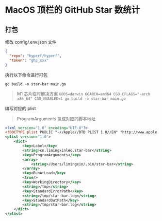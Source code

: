 # MacOS 顶栏的 GitHub Star 数统计

## 打包

修改 config/.env.json 文件

```json
{
  "repo": "hyperf/hyperf",
  "token": "ghp_xxx"
}
```

执行以下命令进行打包

```shell
go build -o star-bar main.go
```

> M1 芯片临时解决方案
> `GOOS=darwin GOARCH=amd64 CGO_CFLAGS="-arch x86_64" CGO_ENABLED=1 go build -o star-bar main.go`

编写对应的 plist

> ProgramArguments 换成对应的脚本地址

```xml
<?xml version="1.0" encoding="UTF-8"?>
<!DOCTYPE plist PUBLIC "-//Apple//DTD PLIST 1.0//EN" "http://www.apple.com/DTDs/PropertyList-1.0.dtd">
<plist version="1.0">
    <dict>
        <key>Label</key>
        <string>cn.limingxinleo.star-bar</string>
        <key>ProgramArguments</key>
        <array>
            <string>/Users/limingxin/.bin/star-bar</string>
        </array>
        <key>RunAtLoad</key>
        <true/>
        <key>WorkingDirectory</key>
        <string>/tmp</string>
        <key>StandardErrorPath</key>
        <string>/tmp/star-bar.log</string>
        <key>StandardOutPath</key>
        <string>/tmp/star-bar.log</string>
    </dict>
</plist>
```
